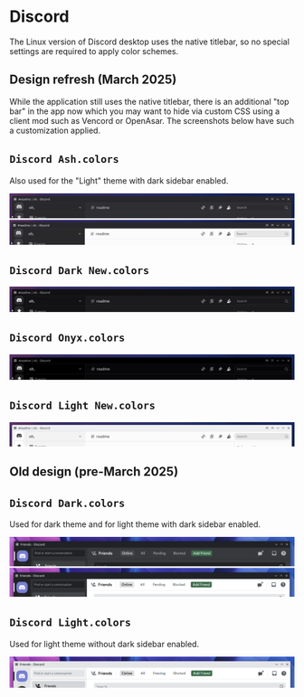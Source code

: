# Discord

The Linux version of Discord desktop uses the native titlebar, so no special settings are required to apply color schemes.

## Design refresh (March 2025)

While the application still uses the native titlebar, there is an additional "top bar" in the app now which you may want to hide via custom CSS using a client mod such as Vencord or OpenAsar. The screenshots below have such a customization applied.

## `Discord Ash.colors`

Also used for the "Light" theme with dark sidebar enabled.

![](new/ash.png)
![](new/light%20with%20dark%20sidebar.png)

## `Discord Dark New.colors`

![](new/dark.png)

## `Discord Onyx.colors`

![](new/onyx.png)

## `Discord Light New.colors`

![](new/light.png)

## Old design (pre-March 2025)

## `Discord Dark.colors`

Used for dark theme and for light theme with dark sidebar enabled.

![](dark.png)
![](light%20with%20dark%20sidebar.png)

## `Discord Light.colors`

Used for light theme without dark sidebar enabled.

![](light.png)
